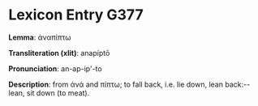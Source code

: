 # Lexicon Entry G377

**Lemma**: ἀναπίπτω

**Transliteration (xlit)**: anapíptō

**Pronunciation**: an-ap-ip'-to

**Description**:
from ἀνά and πίπτω; to fall back, i.e. lie down, lean back:--lean, sit down (to meat).
